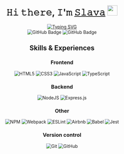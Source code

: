<h1 align="center">𝙷𝚒 𝚝𝚑𝚎𝚛𝚎, 𝙸'𝚖 <a href="https://github.com/231globus" target="_blank">𝚂𝚕𝚊𝚟𝚊</a> 
<img src="https://github.com/blackcater/blackcater/raw/main/images/Hi.gif" height="32"/></h1>
<div align="center">
<a href="https://git.io/typing-svg"><img src="https://readme-typing-svg.demolab.com?font=Robots&weight=300&duration=2000&pause=500&color=F7F7F7&background=FFFFFF00&center=true&width=435&lines=Junior+front-end+developer+from+Belarus" alt="Typing SVG" /></a>
</div>
<div align="center">
  <img src="https://img.shields.io/badge/Discord-%235865F2.svg?style=for-the-badge&logo=discord&logoColor=white" alt="GitHub Badge"/>
  <img src="https://img.shields.io/badge/Telegram-2CA5E0?style=for-the-badge&logo=telegram&logoColor=white" alt="GitHub Badge"/>
</div>
<h2 align="center">Skills & Experiences</h2>
<h3 align="center">Frontend</h3>
<div align="center">
  
  ![HTML5](https://img.shields.io/badge/html5-%23E34F26.svg?style=for-the-badge&logo=html5&logoColor=white)
  ![CSS3](https://img.shields.io/badge/css3-%231572B6.svg?style=for-the-badge&logo=css3&logoColor=white)
  ![JavaScript](https://img.shields.io/badge/javascript-%23323330.svg?style=for-the-badge&logo=javascript&logoColor=%23F7DF1E)
  ![TypeScript](https://img.shields.io/badge/typescript-%23007ACC.svg?style=for-the-badge&logo=typescript&logoColor=white)
</div>
<h3 align="center">Backend</h3>
<div align="center">
  
  ![NodeJS](https://img.shields.io/badge/node.js-6DA55F?style=for-the-badge&logo=node.js&logoColor=white)
  ![Express.js](https://img.shields.io/badge/express.js-%23404d59.svg?style=for-the-badge&logo=express&logoColor=%2361DAFB)
</div>
<h3 align="center">Other</h3>
<div align="center">
  
  ![NPM](https://img.shields.io/badge/NPM-%23000000.svg?style=for-the-badge&logo=npm&logoColor=white)
  ![Webpack](https://img.shields.io/badge/webpack-%238DD6F9.svg?style=for-the-badge&logo=webpack&logoColor=black)
  ![ESLint](https://img.shields.io/badge/ESLint-4B3263?style=for-the-badge&logo=eslint&logoColor=white)
  ![Airbnb](https://img.shields.io/badge/Airbnb-%23ff5a5f.svg?style=for-the-badge&logo=Airbnb&logoColor=white)
  ![Babel](https://img.shields.io/badge/Babel-F9DC3e?style=for-the-badge&logo=babel&logoColor=black)
  ![Jest](https://img.shields.io/badge/-jest-%23C21325?style=for-the-badge&logo=jest&logoColor=white)
</div>

<h3 align="center">Version control</h3>
<div align="center">
  
  ![Git](https://img.shields.io/badge/git-%23F05033.svg?style=for-the-badge&logo=git&logoColor=white)
  ![GitHub](https://img.shields.io/badge/github-%23121011.svg?style=for-the-badge&logo=github&logoColor=white)
</div>
